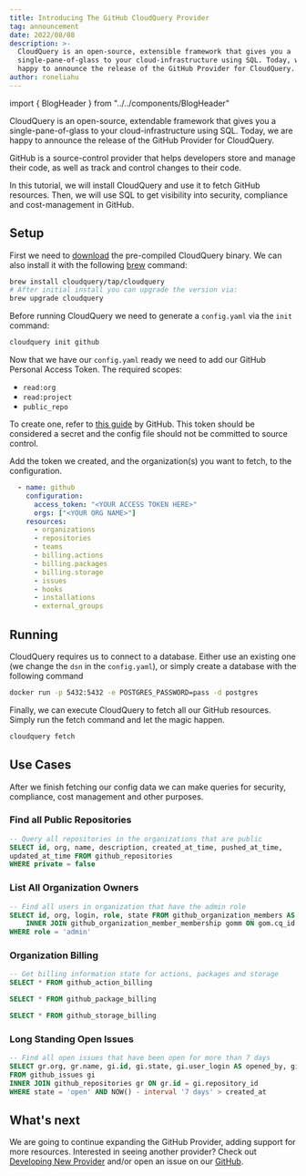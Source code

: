 ```yaml
---
title: Introducing The GitHub CloudQuery Provider
tag: announcement
date: 2022/08/08
description: >-
  CloudQuery is an open-source, extensible framework that gives you a
  single-pane-of-glass to your cloud-infrastructure using SQL. Today, we are
  happy to announce the release of the GitHub Provider for CloudQuery. 
author: roneliahu
---
```


import { BlogHeader } from "../../components/BlogHeader"

<BlogHeader/>

CloudQuery is an open-source, extendable framework that gives you a single-pane-of-glass to your cloud-infrastructure using SQL. Today, we are happy to announce the release of the GitHub Provider for CloudQuery.

GitHub is a source-control provider that helps developers store and manage their code, as well as track and control changes to their code.

In this tutorial, we will install CloudQuery and use it to fetch GitHub resources. Then, we will use SQL to get visibility into security, compliance and cost-management in GitHub.

## Setup

First we need to [download](https://github.com/cloudquery/cloudquery/releases) the pre-compiled CloudQuery binary. We can also install it with the following [brew](https://brew.sh/) command:

```bash
brew install cloudquery/tap/cloudquery
# After initial install you can upgrade the version via:
brew upgrade cloudquery
```

Before running CloudQuery we need to generate a `config.yaml` via the `init` command:

```bash
cloudquery init github
```

Now that we have our `config.yaml` ready we need to add our GitHub Personal Access Token.
The required scopes:

- `read:org`
- `read:project`
- `public_repo`

To create one, refer to [this guide](https://docs.github.com/en/authentication/keeping-your-account-and-data-secure/creating-a-personal-access-token) by GitHub.
This token should be considered a secret and the config file should not be committed to source control.

Add the token we created, and the organization(s) you want to fetch, to the configuration.

```yaml
  - name: github
    configuration:
      access_token: "<YOUR ACCESS TOKEN HERE>"
      orgs: ["<YOUR ORG NAME>"]
    resources:
      - organizations
      - repositories
      - teams
      - billing.actions
      - billing.packages
      - billing.storage
      - issues
      - hooks
      - installations
      - external_groups
```

## Running

CloudQuery requires us to connect to a database. Either use an existing one (we change the `dsn` in the `config.yaml`), or simply create a database with the following command

```bash
docker run -p 5432:5432 -e POSTGRES_PASSWORD=pass -d postgres
```

Finally, we can execute CloudQuery to fetch all our GitHub resources. Simply run the fetch command and let the magic happen.

```bash
cloudquery fetch
```

## Use Cases

After we finish fetching our config data we can make queries for security, compliance, cost management and other purposes.

### Find all Public Repositories

```sql
-- Query all repositories in the organizations that are public
SELECT id, org, name, description, created_at_time, pushed_at_time,
updated_at_time FROM github_repositories
WHERE private = false
```

### List All Organization Owners

```sql
-- Find all users in organization that have the admin role
SELECT id, org, login, role, state FROM github_organization_members AS gom
    INNER JOIN github_organization_member_membership gomm ON gom.cq_id = gomm.organization_member_cq_id
WHERE role = 'admin'
```

### Organization Billing

```sql
-- Get billing information state for actions, packages and storage
SELECT * FROM github_action_billing

SELECT * FROM github_package_billing

SELECT * FROM github_storage_billing
```

### Long Standing Open Issues

```sql
-- Find all open issues that have been open for more than 7 days
SELECT gr.org, gr.name, gi.id, gi.state, gi.user_login AS opened_by, gi.created_at, gi.updated_at
FROM github_issues gi
INNER JOIN github_repositories gr ON gr.id = gi.repository_id
WHERE state = 'open' AND NOW() - interval '7 days' > created_at
```

## What's next

We are going to continue expanding the GitHub Provider, adding support for more resources. Interested in seeing another provider? Check out [Developing New Provider](/docs/developers/creating-new-plugin) and/or open an issue on our [GitHub](https://github.com/cloudquery/cloudquery).
